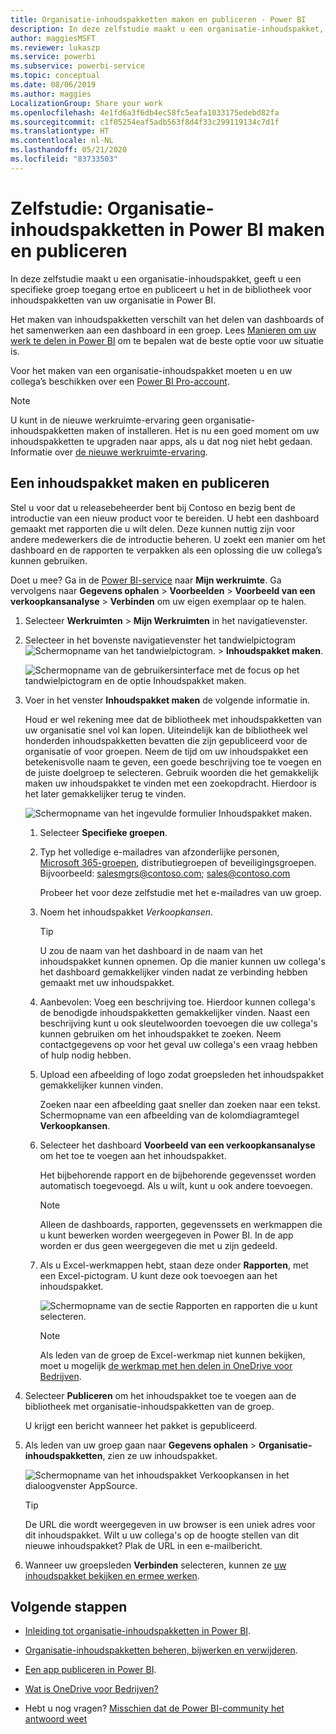 ```yaml
---
title: Organisatie-inhoudspakketten maken en publiceren - Power BI
description: In deze zelfstudie maakt u een organisatie-inhoudspakket, beperkt u de toegang ertoe tot een specifieke groep en publiceert u het in de bibliotheek voor inhoudspakketten van uw organisatie in Power BI.
author: maggiesMSFT
ms.reviewer: lukaszp
ms.service: powerbi
ms.subservice: powerbi-service
ms.topic: conceptual
ms.date: 08/06/2019
ms.author: maggies
LocalizationGroup: Share your work
ms.openlocfilehash: 4e1fd6a3f6db4ec58fc5eafa1033175edebd82fa
ms.sourcegitcommit: c1f05254eaf5adb563f8d4f33c299119134c7d1f
ms.translationtype: HT
ms.contentlocale: nl-NL
ms.lasthandoff: 05/21/2020
ms.locfileid: "83733503"
---
```

# <a name="tutorial-create-and-publish-a-power-bi-organizational-content-pack"></a>Zelfstudie: Organisatie-inhoudspakketten in Power BI maken en publiceren

In deze zelfstudie maakt u een organisatie-inhoudspakket, geeft u een specifieke groep toegang ertoe en publiceert u het in de bibliotheek voor inhoudspakketten van uw organisatie in Power BI.

Het maken van inhoudspakketten verschilt van het delen van dashboards of het samenwerken aan een dashboard in een groep. Lees [Manieren om uw werk te delen in Power BI](service-how-to-collaborate-distribute-dashboards-reports.md) om te bepalen wat de beste optie voor uw situatie is.

Voor het maken van een organisatie-inhoudspakket moeten u en uw collega’s beschikken over een [Power BI Pro-account](https://powerbi.microsoft.com/pricing).

> [!NOTE]
> U kunt in de nieuwe werkruimte-ervaring geen organisatie-inhoudspakketten maken of installeren. Het is nu een goed moment om uw inhoudspakketten te upgraden naar apps, als u dat nog niet hebt gedaan. Informatie over [de nieuwe werkruimte-ervaring](service-create-the-new-workspaces.md).

## <a name="create-and-publish-a-content-pack"></a>Een inhoudspakket maken en publiceren

Stel u voor dat u releasebeheerder bent bij Contoso en bezig bent de introductie van een nieuw product voor te bereiden.  U hebt een dashboard gemaakt met rapporten die u wilt delen. Deze kunnen nuttig zijn voor andere medewerkers die de introductie beheren. U zoekt een manier om het dashboard en de rapporten te verpakken als een oplossing die uw collega’s kunnen gebruiken.

Doet u mee? Ga in de [Power BI-service](https://powerbi.com) naar **Mijn werkruimte**. Ga vervolgens naar **Gegevens ophalen** > **Voorbeelden** > **Voorbeeld van een verkoopkansanalyse** > **Verbinden** om uw eigen exemplaar op te halen.

1. Selecteer **Werkruimten** > **Mijn Werkruimten** in het navigatievenster.

1. Selecteer in het bovenste navigatievenster het tandwielpictogram![Schermopname van het tandwielpictogram](media/service-organizational-content-pack-create-and-publish/cog.png). > **Inhoudspakket maken**.

   ![Schermopname van de gebruikersinterface met de focus op het tandwielpictogram en de optie Inhoudspakket maken.](media/service-organizational-content-pack-create-and-publish/pbi_create_contpk.png)

1. Voer in het venster **Inhoudspakket maken** de volgende informatie in.  

   Houd er wel rekening mee dat de bibliotheek met inhoudspakketten van uw organisatie snel vol kan lopen. Uiteindelijk kan de bibliotheek wel honderden inhoudspakketten bevatten die zijn gepubliceerd voor de organisatie of voor groepen. Neem de tijd om uw inhoudspakket een betekenisvolle naam te geven, een goede beschrijving toe te voegen en de juiste doelgroep te selecteren.  Gebruik woorden die het gemakkelijk maken uw inhoudspakket te vinden met een zoekopdracht. Hierdoor is het later gemakkelijker terug te vinden.

      ![Schermopname van het ingevulde formulier Inhoudspakket maken.](media/service-organizational-content-pack-create-and-publish/cpwindow.png)

    1. Selecteer **Specifieke groepen**.

    1. Typ het volledige e-mailadres van afzonderlijke personen, [Microsoft 365-groepen](https://support.office.com/article/Create-a-group-in-Office-365-7124dc4c-1de9-40d4-b096-e8add19209e9), distributiegroepen of beveiligingsgroepen. Bijvoorbeeld: salesmgrs@contoso.com; sales@contoso.com

        Probeer het voor deze zelfstudie met het e-mailadres van uw groep.

    1. Noem het inhoudspakket *Verkoopkansen*.

        > [!TIP]
        > U zou de naam van het dashboard in de naam van het inhoudspakket kunnen opnemen. Op die manier kunnen uw collega's het dashboard gemakkelijker vinden nadat ze verbinding hebben gemaakt met uw inhoudspakket.

    1. Aanbevolen: Voeg een beschrijving toe. Hierdoor kunnen collega's de benodigde inhoudspakketten gemakkelijker vinden. Naast een beschrijving kunt u ook sleutelwoorden toevoegen die uw collega's kunnen gebruiken om het inhoudspakket te zoeken. Neem contactgegevens op voor het geval uw collega's een vraag hebben of hulp nodig hebben.

    1. Upload een afbeelding of logo zodat groepsleden het inhoudspakket gemakkelijker kunnen vinden.

        Zoeken naar een afbeelding gaat sneller dan zoeken naar een tekst. Schermopname van een afbeelding van de kolomdiagramtegel **Verkoopkansen**.

    1. Selecteer het dashboard **Voorbeeld van een verkoopkansanalyse** om het toe te voegen aan het inhoudspakket.

        Het bijbehorende rapport en de bijbehorende gegevensset worden automatisch toegevoegd. Als u wilt, kunt u ook andere toevoegen.

       > [!NOTE]
       > Alleen de dashboards, rapporten, gegevenssets en werkmappen die u kunt bewerken worden weergegeven in Power BI. In de app worden er dus geen weergegeven die met u zijn gedeeld.

   1. Als u Excel-werkmappen hebt, staan deze onder **Rapporten**, met een Excel-pictogram. U kunt deze ook toevoegen aan het inhoudspakket.

      ![Schermopname van de sectie Rapporten en rapporten die u kunt selecteren.](media/service-organizational-content-pack-create-and-publish/pbi_orgcontpkexcel.png)

      > [!NOTE]
      > Als leden van de groep de Excel-werkmap niet kunnen bekijken, moet u mogelijk [de werkmap met hen delen in OneDrive voor Bedrijven](https://support.office.com/article/Share-documents-or-folders-in-Office-365-1fe37332-0f9a-4719-970e-d2578da4941c).

1. Selecteer **Publiceren** om het inhoudspakket toe te voegen aan de bibliotheek met organisatie-inhoudspakketten van de groep.  

   U krijgt een bericht wanneer het pakket is gepubliceerd.

1. Als leden van uw groep gaan naar **Gegevens ophalen** > **Organisatie-inhoudspakketten**, zien ze uw inhoudspakket.

   ![Schermopname van het inhoudspakket Verkoopkansen in het dialoogvenster AppSource.](media/service-organizational-content-pack-create-and-publish/powerbi-find-content-pack-organization.png)

   > [!TIP]
   > De URL die wordt weergegeven in uw browser is een uniek adres voor dit inhoudspakket.  Wilt u uw collega's op de hoogte stellen van dit nieuwe inhoudspakket?  Plak de URL in een e-mailbericht.

1. Wanneer uw groepsleden **Verbinden** selecteren, kunnen ze [uw inhoudspakket bekijken en ermee werken](service-organizational-content-pack-copy-refresh-access.md).

## <a name="next-steps"></a>Volgende stappen

* [Inleiding tot organisatie-inhoudspakketten in Power BI](service-organizational-content-pack-introduction.md).

* [Organisatie-inhoudspakketten beheren, bijwerken en verwijderen](service-organizational-content-pack-manage-update-delete.md).

* [Een app publiceren in Power BI](service-create-distribute-apps.md).

* [Wat is OneDrive voor Bedrijven?](https://support.office.com/article/What-is-OneDrive-for-Business-187f90af-056f-47c0-9656-cc0ddca7fdc2)

* Hebt u nog vragen? [Misschien dat de Power BI-community het antwoord weet](https://community.powerbi.com/)
